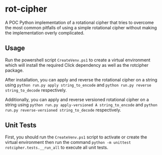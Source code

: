 # rot-cipher
A POC Python implementation of a rotational cipher that tries to overcome the most common pitfalls of using a
simple rotational cipher without making the implementation overly complicated.

## Usage
Run the powershell script `CreateVenv.ps1` to create a virtual environment which will install the required Click
dependency as well as the rotcipher package.

After installation, you can apply and reverse the rotational cipher on a string using
`python run.py apply string_to_encode` and `python run.py reverse string_to_decode` respectively.

Additionally, you can apply and reverse versioned rotational cipher on a string using
`python run.py apply-versioned A string_to_encode` and `python run.py reverse-versioned string_to_decode`
respectively.

## Unit Tests
First, you should run the `CreateVenv.ps1` script to activate or create the virtual environment then run the command
`python -m unittest rotcipher.tests.__run_all` to execute all unit tests.
